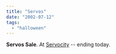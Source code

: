 ```yaml
---
title: "Servos"
date: "2002-07-12"
tags: 
  - "halloween"
---
```


**Servos Sale**. At [Servocity](http://www.servocity.com) \-- ending today.
